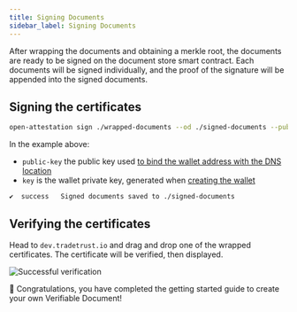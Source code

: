 ```yaml
---
title: Signing Documents
sidebar_label: Signing Documents
---
```


After wrapping the documents and obtaining a merkle root, the documents are ready to be signed on the document store smart contract. Each documents will be signed individually, and the proof of the signature will be appended into the signed documents.

## Signing the certificates

```bash
open-attestation sign ./wrapped-documents --od ./signed-documents --public-key did:ethr:0xaCc51f664D647C9928196c4e33D46fd98FDaA91D#controller --key 0x7b227ac59116f3eeb2b265422cf3cbfbd244c525961fb297eb52153ec62aa845
```

In the example above:

- `public-key` the public key used [to bind the wallet address with the DNS location](/docs/verifiable-document/did/dns)
- `key` is the wallet private key, generated when [creating the wallet](/docs/verifiable-document/did/create)

```text
✔  success   Signed documents saved to ./signed-documents
```

## Verifying the certificates

Head to `dev.tradetrust.io` and drag and drop one of the wrapped certificates. The certificate will be verified, then displayed.

![Successful verification](/docs/verifiable-document/signing-document/verifying.png)

🎉 Congratulations, you have completed the getting started guide to create your own Verifiable Document!
